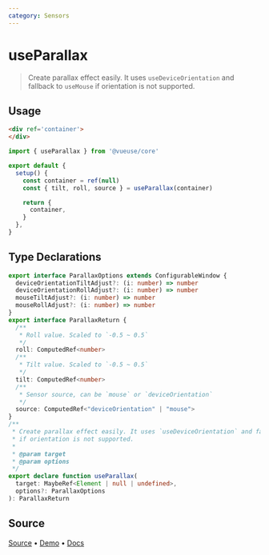 ```yaml
---
category: Sensors
---
```



# useParallax

> Create parallax effect easily. It uses `useDeviceOrientation` and fallback to `useMouse` if orientation is not supported.

## Usage

```html
<div ref='container'>
</div>
```

```js
import { useParallax } from '@vueuse/core'

export default {
  setup() {
    const container = ref(null)
    const { tilt, roll, source } = useParallax(container)

    return {
      container,
    }
  },
}
```


<!--FOOTER_STARTS-->
## Type Declarations

```typescript
export interface ParallaxOptions extends ConfigurableWindow {
  deviceOrientationTiltAdjust?: (i: number) => number
  deviceOrientationRollAdjust?: (i: number) => number
  mouseTiltAdjust?: (i: number) => number
  mouseRollAdjust?: (i: number) => number
}
export interface ParallaxReturn {
  /**
   * Roll value. Scaled to `-0.5 ~ 0.5`
   */
  roll: ComputedRef<number>
  /**
   * Tilt value. Scaled to `-0.5 ~ 0.5`
   */
  tilt: ComputedRef<number>
  /**
   * Sensor source, can be `mouse` or `deviceOrientation`
   */
  source: ComputedRef<"deviceOrientation" | "mouse">
}
/**
 * Create parallax effect easily. It uses `useDeviceOrientation` and fallback to `useMouse`
 * if orientation is not supported.
 *
 * @param target
 * @param options
 */
export declare function useParallax(
  target: MaybeRef<Element | null | undefined>,
  options?: ParallaxOptions
): ParallaxReturn
```

## Source

[Source](https://github.com/antfu/vueuse/blob/master/packages/core/useParallax/index.ts) • [Demo](https://github.com/antfu/vueuse/blob/master/packages/core/useParallax/demo.vue) • [Docs](https://github.com/antfu/vueuse/blob/master/packages/core/useParallax/index.md)


<!--FOOTER_ENDS-->
